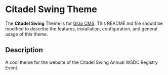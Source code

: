 # Citadel Swing Theme

The **Citadel Swing** Theme is for [Grav CMS](http://github.com/getgrav/grav).  This README.md file should be modified to describe the features, installation, configuration, and general usage of this theme.

## Description

A cool theme for the website of the Citadel Swing Annual WSDC Registry Event.
